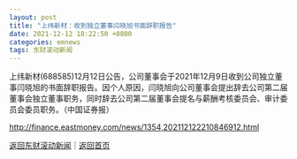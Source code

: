 ```yaml
---
layout: post
title: "上纬新材：收到独立董事闫晓旭书面辞职报告"
date: 2021-12-12 18:22:50 +0800
categories: emnews
tags: 东财滚动新闻
---
```


上纬新材(688585)12月12日公告，公司董事会于2021年12月9日收到公司独立董事闫晓旭的书面辞职报告。因个人原因，闫晓旭向公司董事会提出辞去公司第二届董事会独立董事职务，同时辞去公司第二届董事会提名与薪酬考核委员会、审计委员会委员职务。（中国证券报）

<http://finance.eastmoney.com/news/1354,202112122210846912.html>

[返回东财滚动新闻](//finews.withounder.com/emnews/)｜[返回首页](//finews.withounder.com/)
